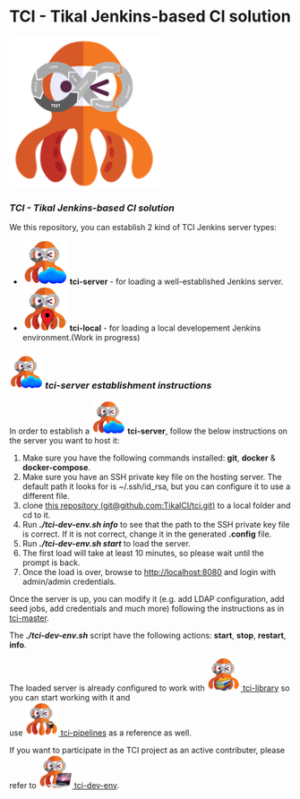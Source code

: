 # TCI - Tikal Jenkins-based CI solution

![tci](src/resources/images/tci.png)


### ***TCI - Tikal Jenkins-based CI solution***

We this repository, you can establish 2 kind of TCI Jenkins server types:
* <img src="./src/resources/images/tci-server.png" width="80" height="80"> **tci-server** - for loading a well-established Jenkins server.
* <img src="./src/resources/images/tci-local.png" width="80" height="80"> **tci-local** - for loading a local developement Jenkins environment.(Work in progress)

### ***<img src="./src/resources/images/tci-server.png" width="60" height="60"> tci-server establishment instructions***

In order to establish a <img src="./src/resources/images/tci-server.png" width="60" height="60"> **tci-server**, follow the below instructions on the server you want to host it:

1. Make sure you have the following commands installed: **git**, **docker** & **docker-compose**.
1. Make sure you have an SSH private key file on the hosting server. The default path it looks for is ~/.ssh/id_rsa, but you can configure it to use a different file.
1. clone [this repository (git@github.com:TikalCI/tci.git)](git@github.com:TikalCI/tci.git) to a local folder and cd to it.
1. Run _**./tci-dev-env.sh info**_ to see that the path to the SSH private key file is correct. If it is not correct, change it in the generated **.config** file.
1. Run _**./tci-dev-env.sh start**_ to load the server. 
1. The first load will take at least 10 minutes, so please wait until the prompt is back.
1. Once the load is over, browse to [http://localhost:8080](http://localhost:8080) and login with admin/admin credentials.

Once the server is up, you can modify it (e.g. add LDAP configuration, add seed jobs, add credentials and much more) following the instructions as in [tci-master](https://github.com/TikalCI/tci-master).

The _**./tci-dev-env.sh**_ script have the following actions: **start**, **stop**, **restart**, **info**.

The loaded server is already configured to work with [<img src="./src/resources/images/tci-library.png" width="60" height="60"> tci-library](https://github.com/TikalCI/tci-library) so you can start working with it and<br/>use [<img src="./src/resources/images/tci-pipelines.png" width="60" height="60"> tci-pipelines](https://github.com/TikalCI/tci-library) as a reference as well.

If you want to participate in the TCI project as an active contributer, please refer to [<img src="./src/resources/images/tci-dev.png" width="60" height="60"> tci-dev-env](https://github.com/TikalCI/tci-dev-env).


